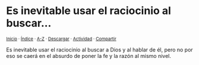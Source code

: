 # Es inevitable usar el raciocinio al buscar...
<sup>[Inicio](../../../../index.md) · [Índice](../../../../indices/reflexiones.md) · [A-Z](../../../../indices/alfabetico.md) · <a href="../../../../contenido/e/s/i/es-inevitable-usar-el-raciocinio.html" download="jucardus-es-inevitable-usar-el-raciocinio.html">Descargar</a> · [Actividad](../../../../indices/actividad.md) · [Compartir](https://x.com/intent/tweet?text=Reflexiones%3A%20Es%20inevitable%20usar%20el%20raciocinio%20al%20buscar...%0A%E2%86%92%20https%3A%2F%2Fjucardus.github.io%2Fcontenido%2Fe%2Fs%2Fi%2Fes-inevitable-usar-el-raciocinio.html%0A%0A%23rflxns_jucardus%0A%40jucardus)</sup>

Es inevitable usar el raciocinio al buscar a Dios y al hablar de él, pero no por eso se caerá en el absurdo de poner la fe y la razón al mismo nivel.
